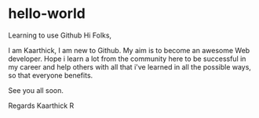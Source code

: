 # hello-world
Learning to use Github
Hi Folks,

I am Kaarthick, I am new to Github. My aim is to become an awesome Web developer. Hope i learn a lot from the community here to be successful in my career and help others with all that i've learned in all the possible ways, so that everyone benefits.

See you all soon.

Regards
Kaarthick R
